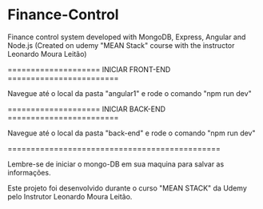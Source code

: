 # Finance-Control
Finance control system developed with MongoDB,  Express, Angular and Node.js (Created on udemy "MEAN Stack" course with the instructor Leonardo Moura Leitão)

==================== INICIAR FRONT-END ========================

Navegue até o local da pasta "angular1" e rode o comando "npm run dev"

==================== INICIAR BACK-END ========================

Navegue até o local da pasta "back-end" e rode o comando "npm run dev"

==============================================

Lembre-se de iniciar o mongo-DB em sua maquina para salvar as informações.

Este projeto foi desenvolvido durante o curso "MEAN STACK" da Udemy pelo Instrutor Leonardo Moura Leitão.
